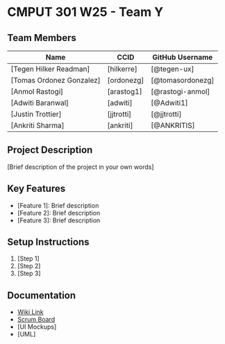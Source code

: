 # CMPUT 301 W25 - Team Y

## Team Members

| Name        | CCID   | GitHub Username |
| ----------- | ------ | --------------- |
| [Tegen Hilker Readman] | [hilkerre] | [@tegen-ux]     |
| [Tomas Ordonez Gonzalez] | [ordonezg] | [@tomasordonezg]     |
| [Anmol Rastogi] | [arastog1] | [@rastogi-anmol]     |
| [Adwiti Baranwal] | [adwiti] | [@Adwiti1]     |
| [Justin Trottier] | [jjtrotti] | [@jjtrotti]     |
| [Ankriti Sharma] | [ankriti] | [@ANKRITIS]     |

## Project Description

[Brief description of the project in your own words]

## Key Features

- [Feature 1]: Brief description
- [Feature 2]: Brief description
- [Feature 3]: Brief description

## Setup Instructions

1. [Step 1]
2. [Step 2]
3. [Step 3]

## Documentation

- [Wiki Link](https://github.com/cmput301-w25/project-y/wiki)
- [Scrum Board](https://github.com/orgs/cmput301-w25/projects/41)
- [UI Mockups]
- [UML]
